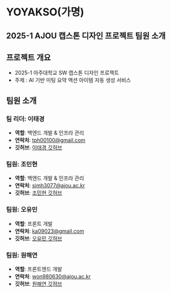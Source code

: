 # YOYAKSO(가명)

## 2025-1 AJOU 캡스톤 디자인 프로젝트 팀원 소개

## 프로젝트 개요

- 2025-1 아주대학교 SW 캡스톤 디자인 프로젝트
- 주제 : AI 기반 미팅 요약 액션 아이템 자동 생성 서비스

## 팀원 소개

### 팀 리더: 이태경
- **역할**: 백엔드 개발 & 인프라 관리
- **연락처**: tph00100@gmail.com
- **깃허브**: [이태경 깃허브](https://github.com/tph00300)

### 팀원: 조민현
- **역할**: 백엔드 개발 & 인프라 관리
- **연락처**: simh3077@ajou.ac.kr
- **깃허브**: [조민현 깃허브](https://github.com/Jayfunf)

### 팀원: 오유민
- **역할**: 프론트 개발
- **연락처**: ka09023@gmail.com
- **깃허브**: [오유민 깃허브](https://github.com/yuminnnnni)

### 팀원: 원해연
- **역할**: 프론트엔드 개발
- **연락처**: won980630@ajou.ac.kr
- **깃허브**: [원해연 깃허브](https://github.com/wantyeon)
